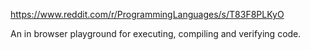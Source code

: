 https://www.reddit.com/r/ProgrammingLanguages/s/T83F8PLKyO

An in browser playground for executing, compiling and verifying code.